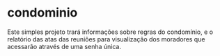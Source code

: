 # condominio
Este simples projeto trará informações sobre regras do condomínio, e o relatório das atas das reuniões para visualização dos moradores que acessarão através de uma senha única.

